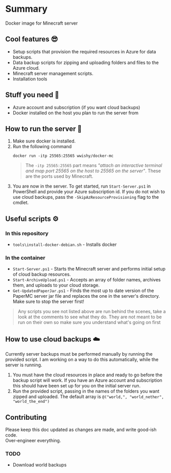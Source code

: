 # Summary

Docker image for Minecraft server

## Cool features 😎
* Setup scripts that provision the required resources in Azure for data backups.
* Data backup scripts for zipping and uploading folders and files to the Azure cloud.
* Minecraft server management scripts.
* Installation tools
  
## Stuff you need 📃
* Azure account and subscription (if you want cloud backups)
* Docker installed on the host you plan to run the server from

## How to run the server 🤔
1. Make sure docker is installed.
2. Run the following command
    ```pwsh
    docker run -itp 25565:25565 wwishy/docker-mc
    ```
    > The `-itp 25565:25565` part means *"attach an interactive terminal and map port 25565 on the host to 25565 on the server"*. These are the ports used by Minecraft.
3. You are now in the server. To get started, run `Start-Server.ps1` in PowerShell and provide your Azure subscription id. If you do not wish to use cloud backups, pass the `-SkipAzResourceProvisioning` flag to the cmdlet.

## Useful scripts ⚙️
### In this repository
* `tools\install-docker-debian.sh` - Installs docker
### In the container
* `Start-Server.ps1` - Starts the Minecraft server and performs initial setup of cloud backup resources.
* `Start-ArchiveUpload.ps1` - Accepts an array of folder names, archives them, and uploads to your cloud storage.
* `Get-UpdatedPaperJar.ps1` - Finds the most up to date version of the PaperMC server jar file and replaces the one in the server's directory. Make sure to stop the server first!
> Any scripts you see not listed above are run behind the scenes, take a look at the comments to see what they do. They are not meant to be run on their own so make sure you understand what's going on first

## How to use cloud backups ☁️
Currently server backups must be performed manually by running the provided script. I am working on a way to do this automatically, while the server is running.

1. You must have the cloud resources in place and ready to go before the backup script will work. If you have an Azure account and subscription this should have been set up for you on the initial server run.
2. Run the provided script, passing in the names of the folders you want zipped and uploaded. The default array is `@("world,", "world_nether", "world_the_end")`

## Contributing
Please keep this doc updated as changes are made, and write good-ish code.  
Over-engineer everything.
### TODO
* Download world backups